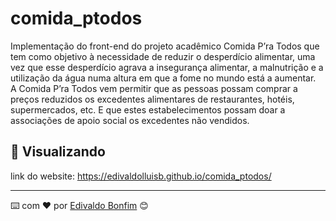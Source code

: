 # comida_ptodos

Implementação do front-end do projeto acadêmico Comida P’ra Todos que tem como objetivo à necessidade de reduzir o desperdício alimentar, 
uma vez que esse desperdício agrava a insegurança alimentar, a malnutrição e a utilização da água numa altura em que a fome no mundo está a aumentar.  
A Comida P’ra Todos vem permitir que as pessoas possam comprar a preços reduzidos os excedentes alimentares de restaurantes, hotéis, supermercados, etc. 
E que estes estabelecimentos possam doar a associações de apoio social os excedentes não vendidos. 


## 🚀 Visualizando

link do website: https://edivaldolluisb.github.io/comida_ptodos/  




---
⌨️ com ❤️ por [Edivaldo Bonfim](https://github.com/edivaldolluisb) 😊






